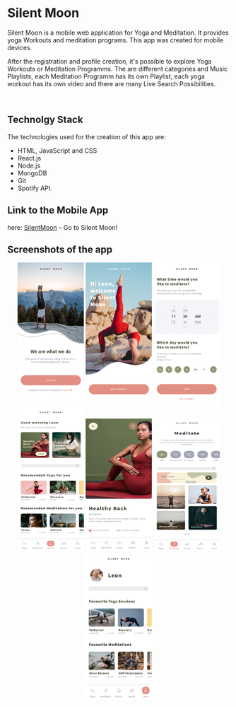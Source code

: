 # Silent Moon

Silent Moon is a mobile web application for Yoga and Meditation. It provides yoga Workouts and meditation programs.
This app was created for mobile devices. 

After the registration and profile creation, it's possible to explore Yoga Workouts or Meditation Programms. 
The are different categories and Music Playlists, each Meditation Programm has its own Playlist, each yoga workout has its own video and there are many Live Search Possibilities.

<br>

## Technolgy Stack 

The technologies used for the creation of this app are: 
- HTML, JavaScript and CSS
- React.js
- Node.js 
- MongoDB
- Git
- Spotify API.


## Link to the Mobile App

here: [SilentMoon](https://silent-moon-client.herokuapp.com/) – Go to Silent Moon!


## Screenshots of the app

<div align="center">
    <img src="./screenshots/Login.png" width="150" />
     <img src="./screenshots/Welcome.png" width="150" />
    <img src="./screenshots/Reminders.png" width="150" />
    <img src="./screenshots/Home.png" width="150" height="325"/>
    <img src="./screenshots/Yoga Details.png" width="150" height="300"/>
    <img src="./screenshots/Meditate.jpg" width="150" height="300" />
    <img src="./screenshots/Profile.png" width="150" />
</div>




